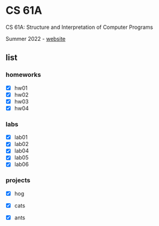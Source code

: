 # CS 61A

CS 61A: Structure and Interpretation of Computer Programs

Summer 2022 - [website](https://cs61a.org/)

## list

### homeworks

+ [x] hw01
+ [x] hw02
+ [x] hw03
+ [x] hw04

### labs

+ [x] lab01
+ [x] lab02
+ [x] lab04
+ [x] lab05
+ [x] lab06

### projects

+ [x] hog
+ [x] cats
+ [x] ants

